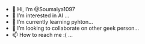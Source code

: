 - 👋 Hi, I’m @Soumalya1097
- 👀 I’m interested in AI ...
- 🌱 I’m currently learning pyhton...
- 💞️ I’m looking to collaborate on other geek person...
- 📫 How to reach me :(  ...

<!---
Soumalya1097/Soumalya1097 is a ✨ special ✨ repository because its `README.md` (this file) appears on your GitHub profile.
You can click the Preview link to take a look at your changes.
--->
